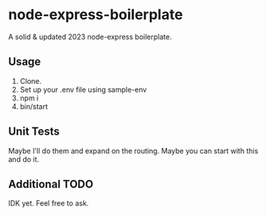 # node-express-boilerplate
A solid & updated 2023 node-express boilerplate.

## Usage
1. Clone.
2. Set up your .env file using sample-env
2. npm i
3. bin/start

## Unit Tests
Maybe I'll do them and expand on the routing.
Maybe you can start with this and do it.

## Additional TODO
IDK yet. Feel free to ask.
